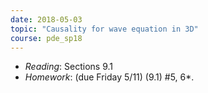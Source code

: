 ```yaml
---
date: 2018-05-03
topic: "Causality for wave equation in 3D"
course: pde_sp18
---
```


- *Reading*: Sections 9.1
- *Homework*: (due Friday 5/11) (9.1) #5, 6\*.
